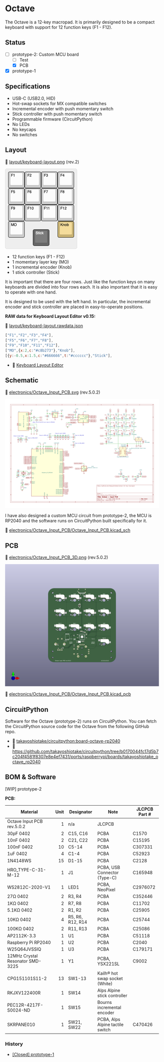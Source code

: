 # Octave

The Octave is a 12-key macropad.
It is primarily designed to be a compact keyboard with support for 12 function keys (F1 - F12).

## Status

- [ ] prototype-2: Custom MCU board
  - [ ] Test
  - [x] PCB
- [x] prototype-1

## Specifications

- USB-C (USB2.0, HID)
- Hot-swap sockets for MX compatible switches
- Incremental encoder with push momentary switch
- Stick controller with push momentary switch
- Programmable firmware (CircuitPython)
- No LEDs
- No keycaps
- No switches

## Layout

📄 [layout/keyboard-layout.png](layout/keyboard-layout.png) (rev.2)

![keyboard layout](layout/keyboard-layout.png)

- 12 function keys (F1 - F12)
- 1 momentary layer key (MO)
- 1 incremental encoder (Knob)
- 1 stick controller (Stick)

It is important that there are four rows.
Just like the function keys on many keyboards are divided into four rows each. It is also important that it is easy to operate with one hand.

It is designed to be used with the left hand.
In particular, the incremental encoder and stick controller are placed in easy-to-operate positions.

**RAW data for Keyboard Layout Editor v0.15:**

📄 [layout/keyboard-layout.rawdata.json](layout/keyboard-layout.rawdata.json)

```js
["F1","F2","F3","F4"],
["F5","F6","F7","F8"],
["F9","F10","F11","F12"],
["MO",{x:2,c:"#c8b273"},"Knob"],
[{y:-0.5,x:1.5,c:"#666666",t:"#cccccc"},"Stick"],
```

- 🔗 [Keyboard Layout Editor](http://www.keyboard-layout-editor.com/)

## Schematic

📄 [electronics/Octave_Input_PCB.svg](electronics/Octave_Input_PCB.svg) (rev.5.0.2)

![schematic svg](electronics/Octave_Input_PCB.svg)

I have also designed a custom MCU circuit from prototype-2, the MCU is RP2040 and the software runs on CircuitPython built specifically for it.

📄 [electronics/Octave_Input_PCB/Octave_Input_PCB.kicad_sch](electronics/Octave_Input_PCB/Octave_Input_PCB.kicad_sch)

## PCB

📄 [electronics/Octave_Input_PCB_3D.png](electronics/Octave_Input_PCB_3D.png) (rev.5.0.2)

![pcb 3d png](electronics/Octave_Input_PCB_3D.png)

📄 [electronics/Octave_Input_PCB/Octave_Input_PCB.kicad_pcb](electronics/Octave_Input_PCB/Octave_Input_PCB.kicad_pcb)

## CircuitPython

Software for the Octave (prototype-2) runs on CircuitPython.
You can fetch the CircuitPython source code for the Octave from the following GitHub repo.

- 🔗 [takayoshiotake/circuitpython:board-octave-rp2040](https://github.com/takayoshiotake/circuitpython/tree/board-octave-rp2040)
- 🔗 <https://github.com/takayoshiotake/circuitpython/tree/b0170044fc17d5b7c204f4581f8307e8e4ef7431/ports/raspberrypi/boards/takayoshiotake_octave_rp2040>

## BOM & Software

[WIP] prototype-2

**PCB:**

| Material | Unit | Designator | Note | JLCPCB Part # |
|-|-:|-|-|-|
| Octave Input PCB rev.5.0.2 | 1 | n/a | JLCPCB |
| 30pF 0402 | 2 | C15, C16 | PCBA | C1570 |
| 10nF 0402 | 2 | C21, C22 | PCBA | C15195 |
| 100nF 0402 | 10 | C5-14 | PCBA | C307331 |
| 1uF 0402 | 4 | C1-4 | PCBA | C52923 |
| 1N4148WS | 15 | D1-15 | PCBA | C2128 |
| HRO_TYPE-C-31-M-12 | 1 | J1 | PCBA, USB Connector (Type-C) | C165948 |
| WS2812C-2020-V1 | 1 | LED1 | PCBA, NeoPixel | C2976072 |
| 27Ω 0402 | 2 | R3, R4 | PCBA | C352446 |
| 1KΩ 0402 | 2 | R7, R8 | PCBA | C11702 |
| 5.1KΩ 0402 | 2 | R1, R2 | PCBA | C25905 |
| 10KΩ 0402 | 4 | R5, R6, R12, R14 | PCBA | C25744 |
| 100KΩ 0402 | 2 | R11, R13 | PCBA | C25086 |
| AP2112K-3.3 | 1 | U1 | PCBA | C51118 |
| Raspberry Pi RP2040 | 1 | U2 | PCBA | C2040 |
| W25Q64JVSSIQ | 1 | U3 | PCBA | C179171 |
| 12MHz Crystal Resonator SMD-3225 | 1 | Y1 | PCBA, YSX221SL | C9002 |
| CPG151101S11-2 | 13 | SW1-13 | Kailh®︎ hot swap socket (White) |
| RKJXV122400R | 1 | SW14 | Alps Alpine stick controller |
| PEC12R-4217F-S0024-ND | 1 | SW15 | Bourns incremental encoder |
| SKRPANE010 | 1 | SW21, SW22 | PCBA, Alps Alpine tactile switch | C470426 |

### History

- [[Closed] prototype-1](prototype-1/README.md)
